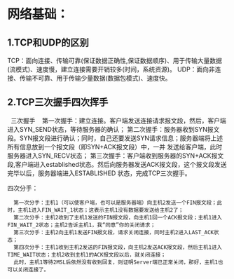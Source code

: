 # 网络基础：
## 1.TCP和UDP的区别
TCP：面向连接、传输可靠(保证数据正确性,保证数据顺序)、用于传输大量数据(流模式)、速度慢，建立连接需要开销较多(时间，系统资源)。
UDP：面向非连接、传输不可靠、用于传输少量数据(数据包模式)、速度快。
## 2.TCP三次握手四次挥手
  
  三次握手
    第一次握手：建立连接。客户端发送连接请求报文段，然后，客户端进入SYN_SEND状态，等待服务器的确认；
    第二次握手：服务器收到SYN报文段。SYN报文段进行确认；同时，自己还要发送SYN请求信息；服务器端将上述所有信息放到一个报文段（即SYN+ACK报文段）中，一并     发送给客户端，此时服务器进入SYN_RECV状态；
    第三次握手：客户端收到服务器的SYN+ACK报文段,客户端进入established状态。然后向服务器发送ACK报文段，这个报文段发送完毕以后，服务器端进入ESTABLISHED     状态，完成TCP三次握手。

  四次分手：

      第一次分手：主机1（可以使客户端，也可以是服务器端）向主机2发送一个FIN报文段；此时，主机1进入FIN_WAIT_1状态；这表示主机1没有数据要发送给主机2了；
      第二次分手：主机2收到了主机1发送的FIN报文段，向主机1回一个ACK报文段；主机1进入FIN_WAIT_2状态；主机2告诉主机1，我“同意”你的关闭请求；
      第三次分手：主机2向主机1发送FIN报文段，请求关闭连接，同时主机2进入LAST_ACK状态；
      第四次分手：主机1收到主机2发送的FIN报文段，向主机2发送ACK报文段，然后主机1进入TIME_WAIT状态；主机2收到主机1的ACK报文段以后，就关闭连接；
      此时，主机1等待2MSL后依然没有收到回复，则证明Server端已正常关闭，那好，主机1也可以关闭连接了。
